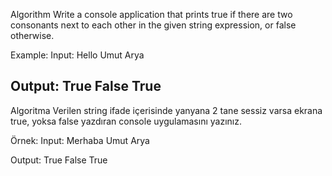 Algorithm
Write a console application that prints true if there are two consonants next to each other in the given string expression, or false otherwise.

Example: Input: Hello Umut Arya

Output: True False True
--------------------
Algoritma
Verilen string ifade içerisinde yanyana 2 tane sessiz varsa ekrana true, yoksa false yazdıran console uygulamasını yazınız.

Örnek: Input: Merhaba Umut Arya

Output: True False True
